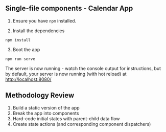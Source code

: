 ## Single-file components - Calendar App

1. Ensure you have `npm` installed.

2. Install the dependencies

```
npm install
```

3. Boot the app

```
npm run serve
```

The server is now running - watch the console output for instructions, but by default, your server is now running (with hot reload) at [http://localhost:8080/](http://localhost:8080/)


## Methodology Review
1. Build a static version of the app
2. Break the app into components
3. Hard-code initial states with parent-child data flow
4. Create state actions (and corresponding component dispatchers)
